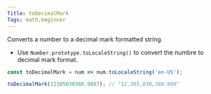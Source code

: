 ```yaml
---
Title: toDecimalMark
Tags: math,beginner
---
```


Converts a number to a decimal mark formatted string.

- Use `Number.prototype.toLocaleString()` to convert the numbre to decimal mark format.

```js
const toDecimalMark = num => num.toLocaleString('en-US');
```

```js
toDecimalMark(12305030388.9087); // "12,305,030,388.909"
```
